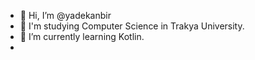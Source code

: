 - 👋 Hi, I’m @yadekanbir
- 👀 I'm studying Computer Science in Trakya University.
- 🌱 I’m currently learning Kotlin.
- 

<!---
yadekanbir/yadekanbir is a ✨ special ✨ repository because its `README.md` (this file) appears on your GitHub profile.
You can click the Preview link to take a look at your changes.
--->
